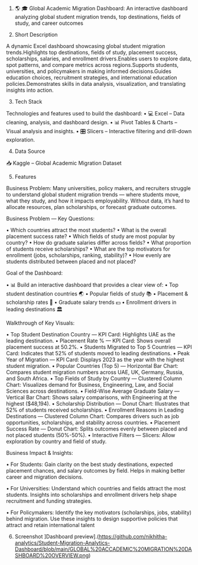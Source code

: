 1. 🌎 🎓 Global Academic Migration Dashboard:
An interactive dashboard analyzing global student migration trends, top destinations, fields of study, and career outcomes


2.  Short Description
   
A dynamic Excel dashboard showcasing global student migration trends.Highlights top destinations, fields of study, placement success, scholarships, salaries, and enrollment drivers.Enables users to explore data, spot patterns, and compare metrics across regions.Supports students, universities, and policymakers in making informed decisions.Guides education choices, recruitment strategies, and international education policies.Demonstrates skills in data analysis, visualization, and translating insights into action.


 3. Tech Stack

Technologies and features used to build the dashboard:
• 💻 Excel – Data cleaning, analysis, and dashboard design.
• 📊 Pivot Tables & Charts – Visual analysis and insights.
• 🎛️ Slicers – Interactive filtering and drill-down exploration.


 4. Data Source

📥 Kaggle – Global Academic Migration Dataset

 5. Features

Business Problem:
Many universities, policy makers, and recruiters struggle to understand global student migration trends — where students move, what they study, and how it impacts employability. Without data, it’s hard to allocate resources, plan scholarships, or forecast graduate outcomes.

Business Problem — Key Questions:

• Which countries attract the most students?
• What is the overall placement success rate?
• Which fields of study are most popular by country?
• How do graduate salaries differ across fields?
• What proportion of students receive scholarships?
• What are the top motivators for enrollment (jobs, scholarships, ranking, stability)?
• How evenly are students distributed between placed and not placed?

Goal of the Dashboard:

• 📊 Build an interactive dashboard that provides a clear view of:
• Top student destination countries 🌏
• Popular fields of study 📚
• Placement & scholarship rates 🎯
• Graduate salary trends 💵
• Enrollment drivers in leading destinations 🏛️


 Walkthrough of Key Visuals:

• Top Student Destination Country — KPI Card: Highlights UAE as the leading destination.
• Placement Rate % — KPI Card: Shows overall placement success at 50.2%.
• Students Migrated to Top 5 Countries — KPI Card: Indicates that 52% of students moved to leading destinations.
• Peak Year of Migration — KPI Card: Displays 2023 as the year with the highest student migration.
• Popular Countries (Top 5) — Horizontal Bar Chart: Compares student migration numbers across UAE, UK, Germany, Russia, and South Africa.
• Top Fields of Study by Country — Clustered Column Chart: Visualizes demand for Business, Engineering, Law, and Social Sciences across destinations.
• Field-Wise Average Graduate Salary — Vertical Bar Chart: Shows salary comparisons, with Engineering at the highest ($48,194).
• Scholarship Distribution — Donut Chart: Illustrates that 52% of students received scholarships.
• Enrollment Reasons in Leading Destinations — Clustered Column Chart: Compares drivers such as job opportunities, scholarships, and stability across countries.
• Placement Success Rate — Donut Chart: Splits outcomes evenly between placed and not placed students (50%-50%).
• Interactive Filters — Slicers: Allow exploration by country and field of study.


 Business Impact & Insights:

 • For Students:
   Gain clarity on the best study destinations, expected placement chances, and salary outcomes by field. Helps in making better career and migration decisions.

 • For Universities:
   Understand which countries and fields attract the most students. Insights into scholarships and enrollment drivers help shape recruitment and funding strategies.

 • For Policymakers:
   Identify the key motivators (scholarships, jobs, stability) behind migration. Use these insights to design supportive policies that attract and retain              international talent

 6. Screenshot
    ]Dashboard preview].(https://github.com/nikhitha-analytics/Student-Migration-Analytics-Dashboard/blob/main/GLOBAL%20ACCADEMIC%20MIGRATION%20DASHBOARD%20OVERVIEW.png)

